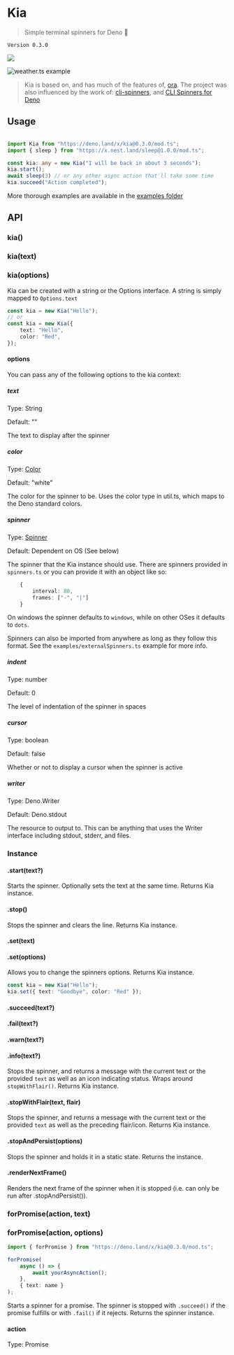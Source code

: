 # Kia

> Simple terminal spinners for Deno 🦕

`Version 0.3.0`

![](https://github.com/HarryPeach/kia/workflows/CI/badge.svg)

![weather.ts example](https://user-images.githubusercontent.com/4750998/81313185-710ac900-907f-11ea-9735-d623559d08f6.gif)

> Kia is based on, and has much of the features of, [ora](https://www.npmjs.com/package/ora).
> The project was also influenced by the work of: [cli-spinners](https://www.npmjs.com/package/cli-spinners), and [CLI Spinners for Deno](https://deno.land/x/cli_spinners/)

## Usage

```typescript

import Kia from "https://deno.land/x/kia@0.3.0/mod.ts";
import { sleep } from "https://x.nest.land/sleep@1.0.0/mod.ts";

const kia: any = new Kia("I will be back in about 3 seconds");
kia.start();
await sleep(3) // or any other async action that'll take some time
kia.succeed("Action completed");

```

More thorough examples are available in the [examples folder](https://github.com/HarryPeach/kia/tree/master/examples)

## API

### kia()

### kia(text)

### kia(options)

Kia can be created with a string or the Options interface. A string is simply mapped to `Options.text`

```typescript
const kia = new Kia("Hello");
// or
const kia = new Kia({
	text: "Hello",
	color: "Red",
});
```

#### options

You can pass any of the following options to the kia context:

##### text

Type: String

Default: ""

The text to display after the spinner

##### color

Type: [Color](https://github.com/HarryPeach/kia/blob/8fb27cbd0bb4ef08ad26124d4a6e4f2ba2dc0c5c/util.ts#L6)

Default: "white"

The color for the spinner to be. Uses the color type in util.ts, which maps to the Deno standard colors.

##### spinner

Type: [Spinner](https://github.com/HarryPeach/kia/blob/8fb27cbd0bb4ef08ad26124d4a6e4f2ba2dc0c5c/spinners.ts#L1)

Default: Dependent on OS (See below)

The spinner that the Kia instance should use. There are spinners provided in `spinners.ts` or you can provide it with an object like so:

```typescript
    {
        interval: 80,
        frames: ["-", "|"]
    }
```

On windows the spinner defaults to `windows`, while on other OSes it defaults to `dots`.

Spinners can also be imported from anywhere as long as they follow this format. See the `examples/externalSpinners.ts` example for more info.

##### indent

Type: number

Default: 0

The level of indentation of the spinner in spaces

##### cursor

Type: boolean

Default: false

Whether or not to display a cursor when the spinner is active

##### writer

Type: Deno.Writer

Default: Deno.stdout

The resource to output to. This can be anything that uses the Writer interface including stdout, stderr, and files.

### Instance

#### .start(text?)

Starts the spinner. Optionally sets the text at the same time. Returns Kia instance.

#### .stop()

Stops the spinner and clears the line. Returns Kia instance.

#### .set(text)

#### .set(options)

Allows you to change the spinners options. Returns Kia instance.

```typescript
const kia = new Kia("Hello");
kia.set({ text: "Goodbye", color: "Red" });
```

#### .succeed(text?)

#### .fail(text?)

#### .warn(text?)

#### .info(text?)

Stops the spinner, and returns a message with the current text or the provided `text` as well as an icon indicating status. Wraps around `stopWithFlair()`. Returns Kia instance.

#### .stopWithFlair(text, flair)

Stops the spinner, and returns a message with the current text or the provided `text` as well as the preceding flair/icon. Returns Kia instance.

#### .stopAndPersist(options)

Stops the spinner and holds it in a static state. Returns the instance.

#### .renderNextFrame()

Renders the next frame of the spinner when it is stopped (i.e. can only be run after .stopAndPersist()).

### forPromise(action, text)

### forPromise(action, options)

```typescript
import { forPromise } from "https://deno.land/x/kia@0.3.0/mod.ts";

forPromise(
	async () => {
		await yourAsyncAction();
	},
	{ text: name }
);
```

Starts a spinner for a promise. The spinner is stopped with `.succeed()` if the promise fulfills or with `.fail()` if it rejects. Returns the spinner instance.

#### action

Type: Promise
